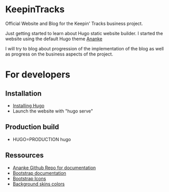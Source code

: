 # KeepinTracks

Official Website and Blog for the Keepin' Tracks business project.

Just getting started to learn about Hugo static website builder. I started the website using the default Hugo theme [Ananke](https://github.com/theNewDynamic/gohugo-theme-ananke)

I will try to blog about progression of the implementation of the blog as well as progress on the business aspects of the project.

# For developers
## Installation

* [Installing Hugo](https://gohugo.io/installation/)
* Launch the website with "hugo serve"

## Production build

* HUGO=PRODUCTION hugo

## Ressources
* [Ananke Github Repo for documentation](https://github.com/theNewDynamic/gohugo-theme-ananke)
* [Bootstrap documentation](https://getbootstrap.com/docs/5.3/getting-started/introduction/)
* [Bootstrap Icons](https://icons.getbootstrap.com/)
* [Background skins colors](https://tachyons.io/docs/themes/skins/)
